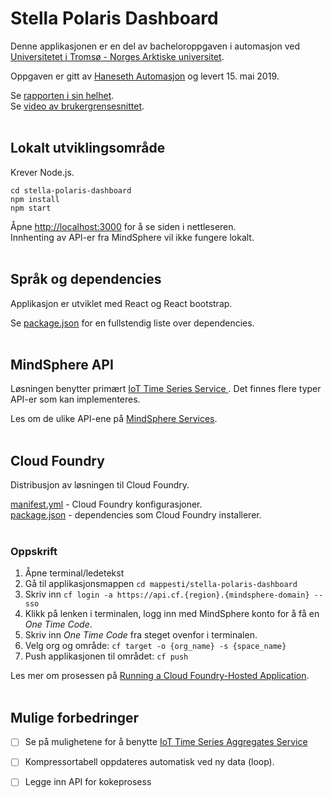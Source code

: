 # Stella Polaris Dashboard
Denne applikasjonen er en del av bacheloroppgaven i automasjon ved [Universitetet i Tromsø - Norges Arktiske universitet](https://uit.no/startsida).<br>

Oppgaven er gitt av [Haneseth Automasjon](automasjon.haneseth.no) og levert 15. mai 2019.<br>

Se [rapporten i sin helhet](https://#).<br>
Se [video av brukergrensesnittet](https://#).<br>
<br>
## Lokalt utviklingsområde
Krever Node.js.
```
cd stella-polaris-dashboard
npm install
npm start
```

Åpne [http://localhost:3000](http://localhost:3000) for å se siden i nettleseren.<br>
Innhenting av API-er fra MindSphere vil ikke fungere lokalt.<br>
<br>
## Språk og dependencies
Applikasjon er utviklet med React og React bootstrap.<br>

Se [package.json](package.json) for en fullstendig liste over dependencies.<br>
<br>

## MindSphere API
Løsningen benytter primært [IoT Time Series Service ](https://developer.mindsphere.io/apis/index.html). Det finnes flere typer API-er som kan implementeres.<br>

Les om de ulike API-ene på [MindSphere Services](https://developer.mindsphere.io/apis/index.html).<br>
<br>
## Cloud Foundry

Distribusjon av løsningen til Cloud Foundry.<br>

[manifest.yml](manifest.yml) - Cloud Foundry konfigurasjoner.<br>
[package.json](package.json) - dependencies som Cloud Foundry installerer.<br>
<br>
### Oppskrift

1. Åpne terminal/ledetekst
2. Gå til applikasjonsmappen `cd mappesti/stella-polaris-dashboard`
2. Skriv inn `cf login -a https://api.cf.{region}.{mindsphere-domain} --sso`
3. Klikk på lenken i terminalen, logg inn med MindSphere konto for å få en <i>One Time Code</i>.
4. Skriv inn <i>One Time Code</i> fra steget ovenfor i terminalen.
5. Velg org og område: `cf target -o {org_name} -s {space_name}`
7. Push applikasjonen til området: `cf push`


Les mer om prosessen på [Running a Cloud Foundry-Hosted Application](https://developer.mindsphere.io/howto/howto-cf-running-app.html).<br>
<br>
## Mulige forbedringer

- [ ] Se på mulighetene for å benytte [IoT Time Series Aggregates Service](https://developer.mindsphere.io/apis/iot-iottsaggregates/api-iottsaggregates-overview.html)
- [ ] Kompressortabell oppdateres automatisk ved ny data (loop).
- [ ] Legge inn API for kokeprosess

